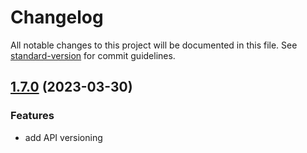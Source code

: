 # Changelog

All notable changes to this project will be documented in this file. See [standard-version](https://github.com/conventional-changelog/standard-version) for commit guidelines.

## [1.7.0]() (2023-03-30)

### Features

- add API versioning 

